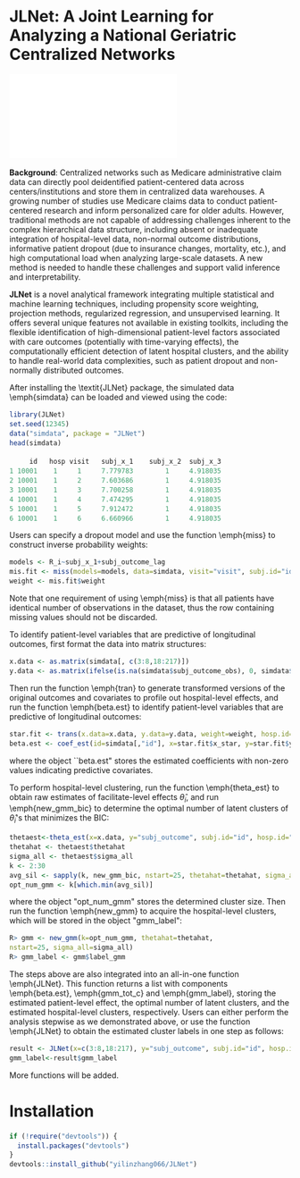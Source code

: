 # JLNet: A Joint Learning for Analyzing a National Geriatric Centralized Networks

![](man/figures/fcfigure.pdf)

**Background**: Centralized networks such as Medicare administrative claim data can directly pool deidentified patient-centered data across centers/institutions and store them in centralized data warehouses. A growing number of studies use Medicare claims data to conduct patient-centered research and inform personalized care for older adults. However, traditional methods are not capable of addressing challenges inherent to the complex hierarchical data structure,  including absent or inadequate integration of hospital-level data, non-normal outcome distributions, informative patient dropout (due to insurance changes, mortality, etc.), and high computational load when analyzing large-scale datasets. A new method is needed to handle these challenges and support valid inference and interpretability.

**JLNet** is a novel analytical framework integrating multiple statistical and machine learning techniques, including propensity score weighting, projection methods, regularized regression, and unsupervised learning. It offers several unique features not available in existing toolkits, including the flexible identification of high-dimensional patient-level factors associated with care outcomes (potentially with time-varying effects), the computationally efficient detection of latent hospital clusters, and the ability to handle real-world data complexities, such as patient dropout and non-normally distributed outcomes. 

After installing the \textit{JLNet} package, the simulated data \emph{simdata} can be loaded and viewed using the code:
``` r
library(JLNet)
set.seed(12345)
data("simdata", package = "JLNet")
head(simdata)

     id   hosp visit   subj_x_1    subj_x_2  subj_x_3 
1 10001    1     1     7.779783        1     4.918035
2 10001    1     2     7.603686        1     4.918035
3 10001    1     3     7.700258        1     4.918035
4 10001    1     4     7.474295        1     4.918035
5 10001    1     5     7.912472        1     4.918035
6 10001    1     6     6.660966        1     4.918035
```

Users can specify a dropout model and use the function \emph{miss} to construct inverse probability weights:
```r
models <- R_i~subj_x_1+subj_outcome_lag
mis.fit <- miss(models=models, data=simdata, visit="visit", subj.id="id", family="binomial")
weight <- mis.fit$weight
```
Note that one requirement of using \emph{miss} is that all patients have identical number of observations in the dataset, thus the row containing missing values should not be discarded.

To identify patient-level variables that are predictive of longitudinal outcomes, first format the data into matrix structures:
```r
x.data <- as.matrix(simdata[, c(3:8,18:217)])
y.data <- as.matrix(ifelse(is.na(simdata$subj_outcome_obs), 0, simdata$subj_outcome_obs))
```
Then run the function \emph{tran} to generate transformed versions of the original outcomes and covariates to profile out hospital-level effects, and run the function \emph{beta.est} to identify patient-level variables that are predictive of longitudinal outcomes:
```r
star.fit <- trans(x.data=x.data, y.data=y.data, weight=weight, hosp.id=simdata[, "hosp"])
beta.est <- coef_est(id=simdata[,"id"], x=star.fit$x_star, y=star.fit$y_star, weights=weight, nfolds=5, nvisit=6)$beta.est
```
where the object ``beta.est" stores the estimated coefficients with non-zero values indicating predictive covariates.

To perform hospital-level clustering, run the function \emph{theta\_est} to obtain raw estimates of facilitate-level effects $\hat{\theta}_i$, and run \emph{new\_gmm\_bic} to determine the optimal number of latent clusters of $\hat{\theta}_i$'s that minimizes the BIC:
```r
thetaest<-theta_est(x=x.data, y="subj_outcome", subj.id="id", hosp.id="hosp", data=simdata, beta=beta.est, weight=weight)
thetahat <- thetaest$thetahat
sigma_all <- thetaest$sigma_all
k <- 2:30
avg_sil <- sapply(k, new_gmm_bic, nstart=25, thetahat=thetahat, sigma_all=sigma_all)
opt_num_gmm <- k[which.min(avg_sil)]
```
where the object "opt\_num\_gmm" stores the determined cluster size. Then run the function \emph{new\_gmm} to acquire the hospital-level clusters, which will be stored in the object "gmm\_label":
```r
R> gmm <- new_gmm(k=opt_num_gmm, thetahat=thetahat,
nstart=25, sigma_all=sigma_all)
R> gmm_label <- gmm$label_gmm
```
The steps above are also integrated into an all-in-one function \emph{JLNet}. This function returns a list with components \emph{beta.est}, \emph{gmm\_tot\_c} and \emph{gmm\_label}, storing the estimated patient-level effect, the optimal number of latent clusters, and the estimated hospital-level clusters, respectively. Users can either perform the analysis stepwise as we demonstrated above, or use the function \emph{JLNet} to obtain the estimated cluster labels in one step as follows: 
```r
result <- JLNet(x=c(3:8,18:217), y="subj_outcome", subj.id="id", hosp.id="hosp", visit="visit", data=simdata, models=models, family=binomial, nfolds=5, nvisit=6, k=c(2:30), nstart=25)
gmm_label<-result$gmm_label
```
More functions will be added.

# Installation

``` r
if (!require("devtools")) {
  install.packages("devtools")
}
devtools::install_github("yilinzhang066/JLNet")
```
